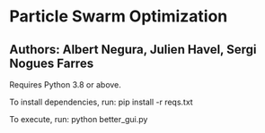 # Particle Swarm Optimization

## Authors: Albert Negura, Julien Havel, Sergi Nogues Farres

Requires Python 3.8 or above.

To install dependencies, run: pip install -r reqs.txt

To execute, run: python better_gui.py
